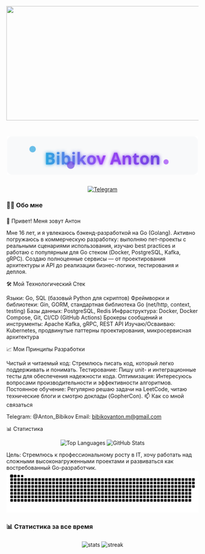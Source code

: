 <br clear="both">

<div align="center">
  <img height="300" width="600" src="https://i.pinimg.com/originals/84/da/da/84dada0a5dcfd790700df3dd87897aef.gif" />
</div>

###

<h1 align="center">
  <img src="https://raw.githubusercontent.com/BibikovAnton/BibikovAnton/main/assets/name.svg" alt="Bibikov Anton" width="500"/>
</h1>

###

<div align="center">
  <a href="https://t.me/AntonBib" target="_blank">
    <img src="https://img.shields.io/badge/Telegram-%40AntonBib-2CA5E0?style=for-the-badge&logo=telegram&logoColor=white" height="30" alt="Telegram"/>
  </a>
</div>

###

<h3 align="left">👨‍💻 Обо мне</h3>

###

👋 Привет! Меня зовут Антон

Мне 16 лет, и я увлекаюсь бэкенд-разработкой на Go (Golang). Активно погружаюсь в коммерческую разработку: выполняю пет-проекты с реальными сценариями использования, изучаю best practices и работаю с популярным для Go стеком (Docker, PostgreSQL, Kafka, gRPC). Создаю полноценные сервисы — от проектирования архитектуры и API до реализации бизнес-логики, тестирования и деплоя.

🛠️ Мой Технологический Стек

Языки: Go, SQL (базовый Python для скриптов)
Фреймворки и библиотеки: Gin, GORM, стандартная библиотека Go (net/http, context, testing)
Базы данных: PostgreSQL, Redis
Инфраструктура: Docker, Docker Compose, Git, CI/CD (GitHub Actions)
Брокеры сообщений и инструменты: Apache Kafka, gRPC, REST API
Изучаю/Осваиваю: Kubernetes, продвинутые паттерны проектирования, микросервисная архитектура

📈 Мои Принципы Разработки

Чистый и читаемый код: Стремлюсь писать код, который легко поддерживать и понимать.
Тестирование: Пишу unit- и интеграционные тесты для обеспечения надежности кода.
Оптимизация: Интересуюсь вопросами производительности и эффективности алгоритмов.
Постоянное обучение: Регулярно решаю задачи на LeetCode, читаю технические блоги и смотрю доклады (GopherCon).
📫 Как со мной связаться

Telegram: @Anton_Bibikov
Email: bibikovanton.m@gmail.com

📊 Статистика

<p align="center"> <img src="https://github-readme-stats.vercel.app/api/top-langs/?username=your_username&layout=compact&theme=radical&hide_border=true&langs_count=6" alt="Top Languages" /> <img src="https://github-readme-stats.vercel.app/api?username=your_username&show_icons=true&theme=radical&hide_border=true&count_private=true" alt="GitHub Stats" /> </p>
Цель: Стремлюсь к профессиональному росту в IT, хочу работать над сложными высоконагруженными проектами и развиваться как востребованный Go-разработчик.



<div align="center">
  <img src="https://raw.githubusercontent.com/BibikovAnton/BibikovAnton/main/assets/github-snake.svg" width="600" alt="contribution snake"/>
</div>

###


<h3 align="left">📊 Статистика за все время</h3>

###

<div align="center">
  <img src="https://github-readme-stats.vercel.app/api?username=BibikovAnton&show_icons=true&theme=dark&hide_border=true&include_all_commits=true&count_private=true" alt="stats" width="400"/>
  <img src="https://github-readme-streak-stats.herokuapp.com/?user=BibikovAnton&theme=dark&hide_border=true" alt="streak" width="400"/>
</div>
